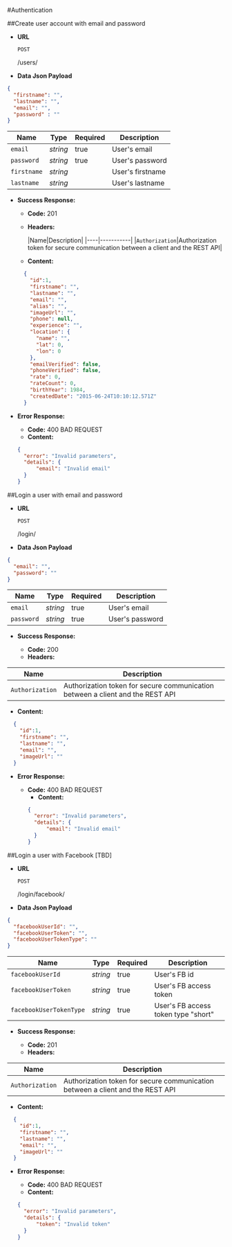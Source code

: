 #<a name="authentication"></a>Authentication

##<a name="create-user-with-email-and-password"></a>Create user account with email and password

* **URL**

  `POST` 
  
  /users/
  
* **Data Json Payload**

```json
{
  "firstname": "",
  "lastname": "",
  "email": "",
  "password" : ""
}
```

|Name|Type|Required|Description|
|----|----|--------|-----------|
|`email`|*string*|true| User's email |
|`password`|*string*|true| User's password |
|`firstname`|*string*|| User's firstname |
|`lastname`|*string*|| User's lastname |


* **Success Response:**

  * **Code:** 201
  * **Headers:**
  
	|Name|Description|
  |----|-----------|
  |`Authorization`|Authorization token for secure communication between a client and the REST API|
 	  
   * **Content:**
  ```json
	{
	  "id":1,
	  "firstname": "",
	  "lastname": "",
	  "email": "",
	  "alias": "",
	  "imageUrl": "",
	  "phone": null,
	  "experience": "",
      "location": {
        "name": "",
        "lat": 0,
        "lon": 0
      },
	  "emailVerified": false,
	  "phoneVerified": false,
	  "rate": 0,
	  "rateCount": 0,
	  "birthYear": 1984,
	  "createdDate": "2015-06-24T10:10:12.571Z"
	}
  ```
 
* **Error Response:**
	
	* **Code:** 400 BAD REQUEST
    * **Content:** 
    ```json
    {
	  "error": "Invalid parameters",
	  "details": {
		  "email": "Invalid email"
	  }
	}
    ```
    
##<a name="login-user-with-email-and-password">Login a user with email and password

* **URL**

  `POST` 
  
  /login/
  
* **Data Json Payload**
		
```json
{
  "email": "",
  "password": ""
}
```


|Name|Type|Required|Description|
|----|----|--------|-----------|
|`email`|*string*|true| User's email |
|`password`|*string*|true| User's password |

* **Success Response:**

  * **Code:** 200
  * **Headers:**
  
|Name|Description|
|----|-----------|
|`Authorization`|Authorization token for secure communication between a client and the REST API|
  
  * **Content:**
  ```json
	{
	  "id":1,
	  "firstname": "",
	  "lastname": "",
	  "email": "",
	  "imageUrl": ""
	}
  ```
 
* **Error Response:**
	
	* **Code:** 400 BAD REQUEST
    	* **Content:** 
	    ```json
	    {
		  "error": "Invalid parameters",
		  "details": {
			  "email": "Invalid email"
		  }
		}
	    ```
	    
##<a name="login-user-with-facebook"></a>Login a user with Facebook [TBD]

* **URL**

  `POST` 
  
  /login/facebook/
  
* **Data Json Payload**
		
```json
{
  "facebookUserId": "",
  "facebookUserToken": "",
  "facebookUserTokenType": ""
}
```

|Name|Type|Required|Description|
|----|----|--------|-----------|
|`facebookUserId`|*string*|true| User's FB id |
|`facebookUserToken`|*string*|true| User's FB access token |
|`facebookUserTokenType`|*string*|true| User's FB access token type "short" |

* **Success Response:**

  * **Code:** 201
  * **Headers:**
  
|Name|Description|
|----|-----------|
|`Authorization`|Authorization token for secure communication between a client and the REST API|

  * **Content:**
  
  ```json
	{
	  "id":1,
	  "firstname": "",
	  "lastname": "",
	  "email": "",
	  "imageUrl": ""
	}
  ```
 
* **Error Response:**
	
    * **Code:** 400 BAD REQUEST
    * **Content:** 
    
    ```json
    {
	  "error": "Invalid parameters",
	  "details": {
		  "token": "Invalid token"
	  }
	}
	```	   
